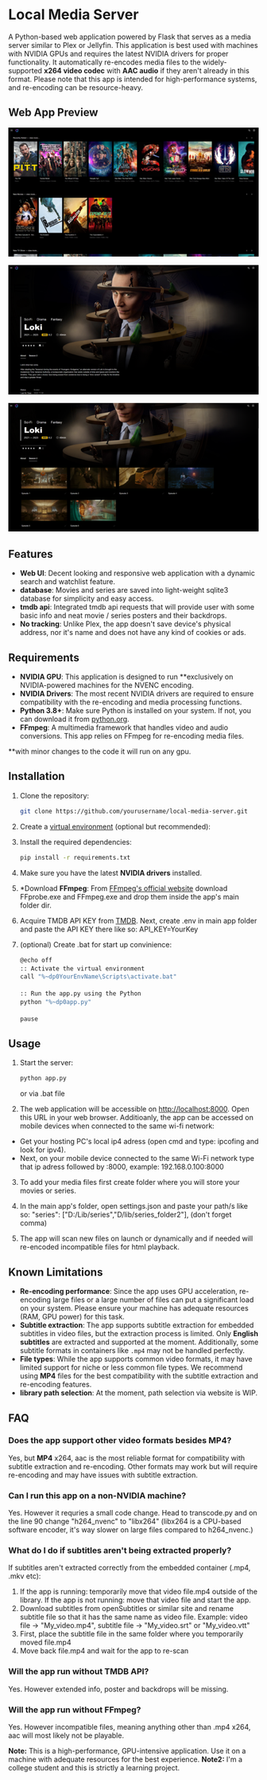 # Local Media Server

A Python-based web application powered by Flask that serves as a media server similar to Plex or Jellyfin. This application is best used with machines with NVIDIA GPUs and requires the latest NVIDIA drivers for proper functionality. It automatically re-encodes media files to the widely-supported **x264 video codec** with **AAC audio** if they aren't already in this format. Please note that this app is intended for high-performance systems, and re-encoding can be resource-heavy.

## Web App Preview

![App Screenshot](https://raw.githubusercontent.com/adrian-slomka/local-media-server/main/app_preview/desktop_index_screenshot_preview.png)

![App Screenshot](https://raw.githubusercontent.com/adrian-slomka/local-media-server/main/app_preview/desktop_page_screenshot_preview.png)

![App Screenshot](https://raw.githubusercontent.com/adrian-slomka/local-media-server/main/app_preview/desktop_page_ep_screenshot_preview.png)

## Features

- **Web UI**: Decent looking and responsive web application with a dynamic search and watchlist feature.
- **database**: Movies and series are saved into light-weight sqlite3 database for simplicity and easy access.
- **tmdb api**: Integrated tmdb api requests that will provide user with some basic info and neat movie / series posters and their backdrops.
- **No tracking**: Unlike Plex, the app doesn't save device's physical address, nor it's name and does not have any kind of cookies or ads.

## Requirements

- **NVIDIA GPU**: This application is designed to run **exclusively on NVIDIA-powered machines for the NVENC encoding.
- **NVIDIA Drivers**: The most recent NVIDIA drivers are required to ensure compatibility with the re-encoding and media processing functions.
- **Python 3.8+**: Make sure Python is installed on your system. If not, you can download it from [python.org](https://www.python.org/downloads/).
- **FFmpeg**: A multimedia framework that handles video and audio conversions. This app relies on FFmpeg for re-encoding media files.

**with minor changes to the code it will run on any gpu.

## Installation

1. Clone the repository:

    ```bash
    git clone https://github.com/yourusername/local-media-server.git
    ```

2. Create a [virtual environment](https://docs.python.org/3/library/venv.html) (optional but recommended):

3. Install the required dependencies:

    ```bash
    pip install -r requirements.txt
    ```

4. Make sure you have the latest **NVIDIA drivers** installed.

5. *Download **FFmpeg**: From [FFmpeg's official website](https://ffmpeg.org/download.html) download FFprobe.exe and FFmpeg.exe and drop them inside the app's main folder dir.

6. Acquire TMDB API KEY from [TMDB](https://developer.themoviedb.org/docs/getting-started). Next, create .env in main app folder and paste the API KEY there like so: API_KEY=YourKey

7. (optional) Create .bat for start up convinience:

    ```bash
    @echo off
    :: Activate the virtual environment
    call "%~dp0YourEnvName\Scripts\activate.bat"

    :: Run the app.py using the Python
    python "%~dp0app.py"

    pause
    ```

## Usage

1. Start the server:

    ```bash
    python app.py
    ```

    or via .bat file

2. The web application will be accessible on [http://localhost:8000](http://localhost:8000). Open this URL in your web browser. 
Additioanly, the app can be accessed on mobile devices when connected to the same wi-fi network:
- Get your hosting PC's local ip4 adress (open cmd and type: ipcofing and look for ipv4). 
- Next, on your mobile device connected to the same Wi-Fi network type that ip adress followed by :8000, example: 192.168.0.100:8000

3. To add your media files first create folder where you will store your movies or series. 
        
4. In the main app's folder, open settings.json and paste your path/s like so: "series": ["D:/Lib/series","D/lib/series_folder2"], (don't forget comma)

5. The app will scan new files on launch or dynamically and if needed will re-encoded incompatible files for html playback.

## Known Limitations

- **Re-encoding performance**: Since the app uses GPU acceleration, re-encoding large files or a large number of files can put a significant load on your system. Please ensure your machine has adequate resources (RAM, GPU power) for this task.
- **Subtitle extraction**: The app supports subtitle extraction for embedded subtitles in video files, but the extraction process is limited. Only **English subtitles** are extracted and supported at the moment. Additionally, some subtitle formats in containers like `.mp4` may not be handled perfectly.
- **File types**: While the app supports common video formats, it may have limited support for niche or less common file types. We recommend using **MP4** files for the best compatibility with the subtitle extraction and re-encoding features.
- **library path selection**: At the moment, path selection via website is WIP.

## FAQ

### Does the app support other video formats besides MP4?
Yes, but **MP4** x264, aac is the most reliable format for compatibility with subtitle extraction and re-encoding. Other formats may work but will require re-encoding and may have issues with subtitle extraction.

### Can I run this app on a non-NVIDIA machine?
Yes. However it requries a small code change. Head to transcode.py and on the line 90 change "h264_nvenc" to "libx264" (libx264 is a CPU-based software encoder, it's way slower on large files compared to h264_nvenc.)

### What do I do if subtitles aren't being extracted properly?
If subtitles aren't extracted correctly from the embedded container (.mp4, .mkv etc): 
1) If the app is running: temporarily move that video file.mp4 outside of the library. If the app is not running: move that video file and start the app.
2) Download subtitles from openSubtitles or similar site and rename subtitle file so that it has the same name as video file. Example: video file -> "My_video.mp4", subtitle file -> "My_video.srt" or "My_video.vtt"
3) First, place the subtitle file in the same folder where you temporarily moved file.mp4
4) Move back file.mp4 and wait for the app to re-scan

### Will the app run without TMDB API?
Yes. However extended info, poster and backdrops will be missing.

### Will the app run without FFmpeg?
Yes. However incompatible files, meaning anything other than .mp4 x264, aac will most likely not be playable.

**Note:** This is a high-performance, GPU-intensive application. Use it on a machine with adequate resources for the best experience.
**Note2:** I'm a college student and this is strictly a learning project. 
